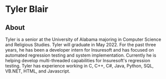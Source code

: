 # Tyler Blair
## About
Tyler is a senior at the University of Alabama majoring in Computer Science and Religious Studies. Tyler will graduate in May 2022. For the past three years, he has been a developer intern for Insuresoft and has focused on automated regression testing and system implementation. Currently he is helping develop multi-threaded capabilities for Insuresoft's regression testing. Tyler has experience working in C, C++, C#, Java, Python, SQL, VB.NET, HTML, and Javascript.
